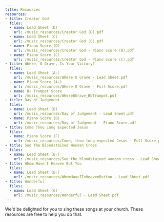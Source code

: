 ```yaml
---
title: Resources
resources:
- title: Creator God
  files:
  - name: Lead Sheet (D)
    url: /music_resources/Creator God (D).pdf
  - name: Lead Sheet (C)
    url: /music_resources/Creator God (C).pdf
  - name: Piano Score (D)
    url: /music_resources/Creator God - Piano Score (D).pdf
  - name: Piano Score (C)
    url: /music_resources/Creator God - Piano Score (C).pdf
- title: Where, O Grave, Is Your Victory?
  files:
  - name: Lead Sheet (A♭)
    url: /music_resources/Where O Grave - Lead Sheet.pdf
  - name: Piano Score (A♭)
    url: /music_resources/Where O Grave - Full Score.pdf
  - name: B♭ Trumpet Score
    url: /music_resources/WhereOGrave_BbTrumpet.pdf
- title: Day of Judgement
  files:
  - name: Lead Sheet (D)
    url: /music_resources/Day of Judgement - Lead Sheet.pdf
  - name: Piano Score (D)
    url: /music_resources/Day of Judgement - Piano Score.pdf
- title: Come Thou Long Expected Jesus
  files:
  - name: Piano Score (F)
    url: /music_resources/Come, thou long expected Jesus - Full Score.pdf
- title: See The Bloodstained Wooden Cross
  files:
  - name: Lead Sheet (B♭)
    url: /music_resources/See the bloodstained wooden cross - Lead Sheet.pdf
- title: Whom Have I Heaven But You
  files:
  - name: Lead Sheet (B♭)
    url: /music_resources/WhomHaveIInHeavenButYou - Lead Sheet.pdf
- title: Wonderful
  files:
  - name: Lead Sheet (G)
    url: /music_resources/Wonderful - Lead Sheet.pdf
---
```


We'd be delighted for you to sing these songs at your church. These resources are free to help you do that.
